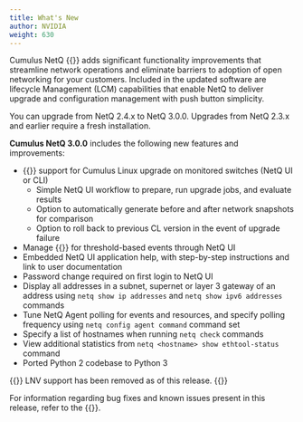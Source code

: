 ```yaml
---
title: What's New
author: NVIDIA
weight: 630
---
```


Cumulus NetQ {{<version>}} adds significant functionality improvements that streamline network operations and eliminate barriers to adoption of open networking for your customers. Included in the updated software are lifecycle Management (LCM) capabilities that enable NetQ to deliver upgrade and configuration management with push button simplicity.

You can upgrade from NetQ 2.4.x to NetQ 3.0.0. Upgrades from NetQ 2.3.x and earlier require a fresh installation.

**Cumulus NetQ 3.0.0** includes the following new features and improvements:

- {{<link url="Lifecycle-Management" text="Lifecycle Management">}} support for Cumulus Linux upgrade on monitored switches (NetQ UI or CLI)
    - Simple NetQ UI workflow to prepare, run upgrade jobs, and evaluate results
    - Option to automatically generate before and after network snapshots for comparison
    - Option to roll back to previous CL version in the event of upgrade failure
- Manage {{<link url="Application-Management/#specify-notification-channels" text="notification channels">}} for threshold-based events through NetQ UI
- Embedded NetQ UI application help, with step-by-step instructions and link to user documentation
- Password change required on first login to NetQ UI
- Display all addresses in a subnet, supernet or layer 3 gateway of an address using `netq show ip addresses` and `netq show ipv6 addresses` commands
- Tune NetQ Agent polling for events and resources, and specify polling frequency using `netq config agent command` command set
- Specify a list of hostnames when running `netq check` commands
- View additional statistics from `netq <hostname> show ethtool-status` command
- Ported Python 2 codebase to Python 3

{{<notice note>}}
LNV support has been removed as of this release.
{{</notice>}}

For information regarding bug fixes and known issues present in this release, refer to the {{<link title="Cumulus NetQ 3.0 Release Notes" text="release notes">}}.
